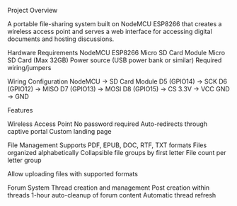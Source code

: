 Project Overview

A portable file-sharing system built on NodeMCU ESP8266 that creates a wireless access point and serves a web interface for accessing digital documents and hosting discussions.

Hardware Requirements
NodeMCU ESP8266
Micro SD Card Module
Micro SD Card (Max 32GB)
Power source (USB power bank or similar)
Required wiring/jumpers

Wiring Configuration
NodeMCU -> SD Card Module
D5 (GPIO14) -> SCK
D6 (GPIO12) -> MISO
D7 (GPIO13) -> MOSI
D8 (GPIO15) -> CS
3.3V -> VCC
GND -> GND

Features

Wireless Access Point
No password required
Auto-redirects through captive portal
Custom landing page

File Management
Supports PDF, EPUB, DOC, RTF, TXT formats
Files organized alphabetically
Collapsible file groups by first letter
File count per letter group

Allow uploading files with supported formats

Forum System
Thread creation and management
Post creation within threads
1-hour auto-cleanup of forum content
Automatic thread refresh

